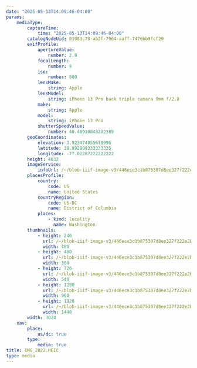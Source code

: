 ```yaml
---
date: "2025-05-13T14:09:46-04:00"
params:
    mediaType:
        captureTime:
            time: "2025-05-13T14:09:46-04:00"
        catalogNodeUid: 01983c78-ab2f-7964-aaff-7476bb9fcf29
        exifProfile:
            apertureValue:
                number: 2.8
            focalLength:
                number: 9
            iso:
                number: 800
            lensMake:
                string: Apple
            lensModel:
                string: iPhone 13 Pro back triple camera 9mm f/2.8
            make:
                string: Apple
            model:
                string: iPhone 13 Pro
            shutterSpeedValue:
                number: 40.48910843232389
        geoCoordinates:
            elevation: 3.923474055678996
            latitude: 38.892808333333335
            longitude: -77.02287222222222
        height: 4032
        imageService:
            infoUrl: /~/blob-iiif-image-v3/446ece3c1b875307d8ee327f222e2b6d92d4e1952bf5de8bdffc92639e9c485a/info.json
        placesProfile:
            country:
                code: US
                name: United States
            countryRegion:
                code: US-DC
                name: District of Columbia
            places:
                - kind: locality
                  name: Washington
        thumbnails:
            - height: 240
              url: /~/blob-iiif-image-v3/446ece3c1b875307d8ee327f222e2b6d92d4e1952bf5de8bdffc92639e9c485a/full/180%2C240/0/default.jpg
              width: 180
            - height: 480
              url: /~/blob-iiif-image-v3/446ece3c1b875307d8ee327f222e2b6d92d4e1952bf5de8bdffc92639e9c485a/full/360%2C480/0/default.jpg
              width: 360
            - height: 720
              url: /~/blob-iiif-image-v3/446ece3c1b875307d8ee327f222e2b6d92d4e1952bf5de8bdffc92639e9c485a/full/540%2C720/0/default.jpg
              width: 540
            - height: 1280
              url: /~/blob-iiif-image-v3/446ece3c1b875307d8ee327f222e2b6d92d4e1952bf5de8bdffc92639e9c485a/full/960%2C1280/0/default.jpg
              width: 960
            - height: 1920
              url: /~/blob-iiif-image-v3/446ece3c1b875307d8ee327f222e2b6d92d4e1952bf5de8bdffc92639e9c485a/full/1440%2C1920/0/default.jpg
              width: 1440
        width: 3024
    nav:
        place:
            us/dc: true
        type:
            media: true
title: IMG_2822.HEIC
type: media
---
```

